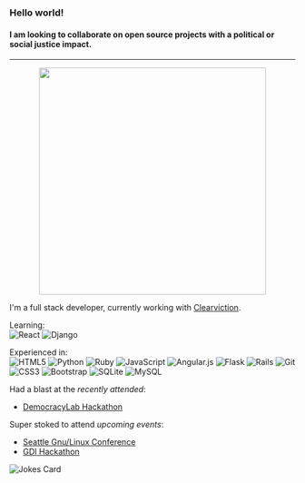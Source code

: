 ### Hello world!
#### I am looking to collaborate on open source projects with a political or social justice impact.
---
<p align="center">
  <img src="https://media.giphy.com/media/c5zJ8LX6fTq3C/giphy.gif" style="width:400px"></img>
 </p>

I'm a full stack developer, currently working with [Clearviction](https://www.clearviction.org).

Learning:<br>
![React](https://img.shields.io/badge/react-%2320232a.svg?style=for-the-badge&logo=react&logoColor=%2361DAFB)
![Django](https://img.shields.io/badge/django-%23092E20.svg?style=for-the-badge&logo=django&logoColor=white)

Experienced in:<br>
![HTML5](https://img.shields.io/badge/html5-%23E34F26.svg?style=for-the-badge&logo=html5&logoColor=white)
![Python](https://img.shields.io/badge/python-3670A0?style=for-the-badge&logo=python&logoColor=ffdd54)
![Ruby](https://img.shields.io/badge/ruby-%23CC342D.svg?style=for-the-badge&logo=ruby&logoColor=white)
![JavaScript](https://img.shields.io/badge/javascript-%23323330.svg?style=for-the-badge&logo=javascript&logoColor=%23F7DF1E)
![Angular.js](https://img.shields.io/badge/angular.js-%23E23237.svg?style=for-the-badge&logo=angularjs&logoColor=white)
![Flask](https://img.shields.io/badge/flask-%23000.svg?style=for-the-badge&logo=flask&logoColor=white)
![Rails](https://img.shields.io/badge/rails-%23CC0000.svg?style=for-the-badge&logo=ruby-on-rails&logoColor=white)
![Git](https://img.shields.io/badge/git-%23F05033.svg?style=for-the-badge&logo=git&logoColor=white)
![CSS3](https://img.shields.io/badge/css3-%231572B6.svg?style=for-the-badge&logo=css3&logoColor=white)
![Bootstrap](https://img.shields.io/badge/bootstrap-%23563D7C.svg?style=for-the-badge&logo=bootstrap&logoColor=white)
![SQLite](https://img.shields.io/badge/sqlite-%2307405e.svg?style=for-the-badge&logo=sqlite&logoColor=white)
![MySQL](https://img.shields.io/badge/mysql-%2300f.svg?style=for-the-badge&logo=mysql&logoColor=white)

Had a blast at the *recently attended*:
- [DemocracyLab Hackathon](https://www.democracylab.org/)

Super stoked to attend *upcoming events*:
- [Seattle Gnu/Linux Conference](https://seagl.org/)
- [GDI Hackathon](https://girldevelopit.com/virtual-hackathon/)

![Jokes Card](https://readme-jokes.vercel.app/api)

